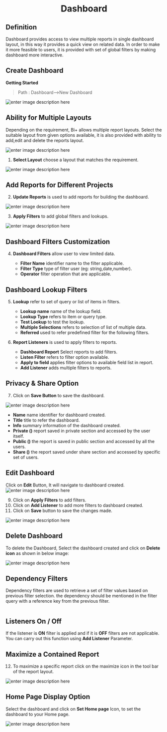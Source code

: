 
<center><h1>Dashboard</h1></center>

## Definition

Dashboard provides access to view multiple reports in single dashboard layout, in this way it provides a quick view on related data.
In order to make it more feasible to users, it is provided with set of global filters by making dashboard more interactive.

 ## Create Dashboard
 **Getting Started**
 
 >Path : Dashboard-->New Dashboard

![enter image description here](https://raw.githubusercontent.com/sv18042016/fp1/20367797e10c5eabfec8ab65d23699fb34843101/images/dash.png)

## Ability for Multiple Layouts

Depending on the requirement, Bi+ allows multiple report layouts. Select the suitable layout from given options available, it is also provided with ability to add,edit and delete the reports layout. 

![enter image description here](https://raw.githubusercontent.com/sv18042016/fp1/c9d6b6e9be883a4df0c62c47c8623392dc4e9e10/images/multiple_layout.png)

1. **Select  Layout** choose a layout that matches the requirement. 

![enter image description here](https://raw.githubusercontent.com/sv18042016/fp1/c5df381a6fdd5127a3590acfc32d28528ae62449/images/dash_1.png)


##  Add Reports for Different Projects

2. **Update Reports** is used to add reports for building the dashboard.

![enter image description here](https://raw.githubusercontent.com/sv18042016/fp1/8414a3a116f22024e677cb9e647af84aaa27f6c6/images/dash_2.png)

3. **Apply Filters** to add global filters and lookups.

![enter image description here](https://raw.githubusercontent.com/sv18042016/fp1/6132f122dcb8f6567b9b63f0fe51d8fca0de5e01/images/dash_3.png)

## Dashboard Filters Customization

4.  **Dashboard Filters** allow user to view limited data.

    - **Filter Name** identifier name to the filter applicable.
    - **Filter Type** type of filter user (eg: string,date,number).
    - **Operator** filter operation that are applicable.

## Dashboard Lookup Filters

5. **Lookup**  refer to set of query or list of items in filters.
    - **Lookup name** name of the lookup field.
   - **Lookup Type**  refers to item or query type.
   - **Test Lookup** to test the lookup.
   - **Multiple Selections** refers to selection of list of multiple data.
   - **Referred** used to refer predefined filter for the following filters. 

6. **Report Listeners** is used to apply filters to reports.
    - **Dashboard Report** Select reports to add filters.
    - **Listen Filter** refers to filter option available.
   - **Apply to field**  applies filter options to available field list in report.
   - **Add Listener** adds multiple filters to reports.

## Privacy & Share Option

7. Click on **Save Button** to save the dashboard.

![enter image description here](https://raw.githubusercontent.com/sv18042016/fp1/3cf90f38c12a100708d63581b06825580e17333a/images/save_dash.png)

- **Name** name identifier for dashboard created.
- **Title** title to refer the dashboard.
- **Info** summary information of the dashboard created.
- **Private ()** report saved in private section and accessed by the user itself.
- **Public ()** the report is saved in public section and accessed by all the users.
-  **Share ()** the report saved under share section and accessed by specific set of users.

## Edit   Dashboard 

Click on **Edit** Button, It will navigate to dashboard created. 
  ![enter image description here](https://raw.githubusercontent.com/sv18042016/fp1/32cd07ab577aaece73d4b9b7f53010680bda5fa0/images/edit_dash2.png)   

9.   Click on **Apply Filters** to add filters.
10. Click on **Add Listener** to add more filters to dashboard created.
11. Click on **Save** button to save the changes made.

![enter image description here](https://raw.githubusercontent.com/sv18042016/fp1/8ddfd637b9b4be13275803e28d16a23a8fb52666/images/dash_edi3.png)

## Delete Dashboard

To delete the Dashboard, Select the dashboard created and click on **Delete icon** as shown in below image:

![enter image description here](https://raw.githubusercontent.com/sv18042016/fp1/666070bb576904871a67ced2eb5388f9bcd1e142/images/dash_del.png)


## Dependency Filters

Dependency filters are used to retrieve a set of filter values based on previous filter selection. the dependency should be mentioned in the filter query with a reference key from the previous filter.
``` 
```


## Listeners On / Off

If the listener is **ON** filter is applied and if it is **OFF** filters are not applicable. You can carry out this function using **Add Listener** Parameter.

## Maximize a Contained Report

12.  To maximize a specific report click on the maximize icon in the tool bar of the report layout.

![enter image description here](https://raw.githubusercontent.com/sv18042016/fp1/078a756c7f5ed60ca10511acdbae528ea7f7cc16/images/repo_max.png)

## Home Page Display Option

Select the dashboard and click on **Set Home page** Icon, to set the dashboard to your Home page.

![enter image description here](https://raw.githubusercontent.com/sv18042016/fp1/319f0be4611343c3f7cc7ed6d86e60cede6c0e1a/images/dash_home.png)
<!--stackedit_data:
eyJoaXN0b3J5IjpbLTExNDI0NTk2MTZdfQ==
-->
<!--stackedit_data:
eyJoaXN0b3J5IjpbLTIwMzY0OTM5OV19
-->